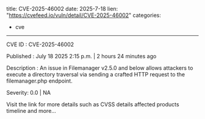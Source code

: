  
title: CVE-2025-46002
date: 2025-7-18
lien: "https://cvefeed.io/vuln/detail/CVE-2025-46002"
categories:
  - cve
---

CVE ID : CVE-2025-46002

Published :  July 18
2025
2:15 p.m. | 2 hours
24 minutes ago

Description : An issue in Filemanager v2.5.0 and below allows attackers to execute a directory traversal via sending a crafted HTTP request to the filemanager.php endpoint.

Severity: 0.0 | NA

Visit the link for more details
such as CVSS details
affected products
timeline
and more...
